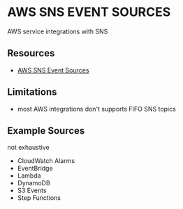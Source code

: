 # AWS SNS EVENT SOURCES

AWS service integrations with SNS

## Resources

- [AWS SNS Event Sources](https://docs.aws.amazon.com/sns/latest/dg/sns-event-sources-and-destinations.html)

## Limitations

- most AWS integrations don't supports FIFO SNS topics

## Example Sources

not exhaustive

- CloudWatch Alarms
- EventBridge
- Lambda
- DynamoDB
- S3 Events
- Step Functions
